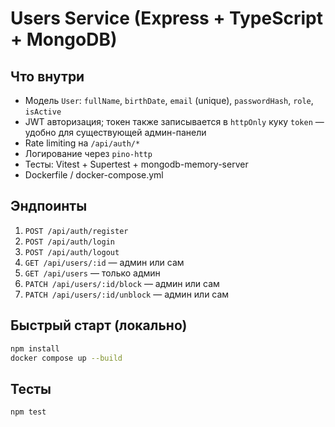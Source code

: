 # Users Service (Express + TypeScript + MongoDB)

## Что внутри
- Модель `User`: `fullName`, `birthDate`, `email` (unique), `passwordHash`, `role`, `isActive`
- JWT авторизация; токен также записывается в `httpOnly` куку `token` — удобно для существующей админ-панели
- Rate limiting на `/api/auth/*`
- Логирование через `pino-http`
- Тесты: Vitest + Supertest + mongodb-memory-server
- Dockerfile / docker-compose.yml

## Эндпоинты
1. `POST /api/auth/register`
2. `POST /api/auth/login`
3. `POST /api/auth/logout`
4. `GET /api/users/:id` — админ или сам
5. `GET /api/users` — только админ
6. `PATCH /api/users/:id/block` — админ или сам
7. `PATCH /api/users/:id/unblock` — админ или сам

## Быстрый старт (локально)
```bash
npm install
docker compose up --build
```

## Тесты
```bash
npm test
```
